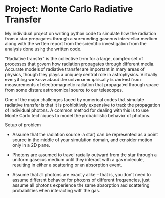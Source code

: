 # Project: Monte Carlo Radiative Transfer

My individual project on writing python code to simulate how the radiation from a star propagates 
through a surrounding gaseous interstellar medium along with the written report from the scientific
investigation from the analysis done using the written code.

“Radiative transfer" is the collective term for a large, complex set of processes that govern how 
radiation propagates through different media. Accurate models of radiative transfer are important 
in many areas of physics, though they plays a uniquely central role in astrophysics. Virtually 
everything we know about the universe empirically is derived from measurements of electromagnetic 
radiation that propagated through space from some distant astronomical source to our telescopes.

One of the major challenges faced by numerical codes that simulate radiative transfer is
that it is prohibitively expensive to track the propagation of individual photons. A common
method for dealing with this is to use Monte Carlo techniques to model the probabilistic
behavior of photons.

Setup of problem:
- Assume that the radiation source (a star) can be represented as a point source
in the middle of your simulation domain, and consider motion only in a 2D plane.

- Photons are assumed to travel radially outward from the star through a uniform
gaseous medium until they interact with a gas molecule, resulting in either a
scattering or an absorption event.

- Assume that all photons are exactly alike – that is, you don’t need to assume
different behavior for photons of different frequencies, just assume all photons
experience the same absorption and scattering probabilities when interacting
with the gas.


